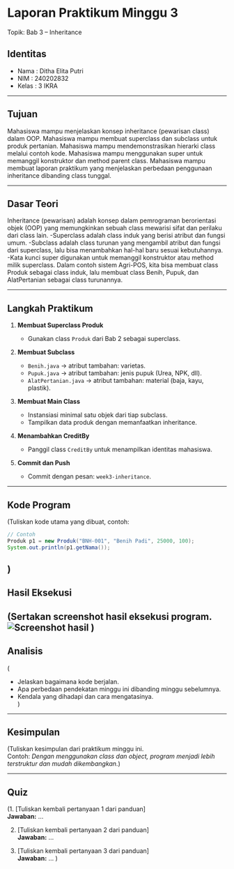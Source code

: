 # Laporan Praktikum Minggu 3 
Topik: Bab 3 – Inheritance

## Identitas
- Nama  : Ditha Elita Putri
- NIM   : 240202832
- Kelas : 3 IKRA

---

## Tujuan
Mahasiswa mampu menjelaskan konsep inheritance (pewarisan class) dalam OOP.
Mahasiswa mampu membuat superclass dan subclass untuk produk pertanian.
Mahasiswa mampu mendemonstrasikan hierarki class melalui contoh kode.
Mahasiswa mampu menggunakan super untuk memanggil konstruktor dan method parent class.
Mahasiswa mampu membuat laporan praktikum yang menjelaskan perbedaan penggunaan inheritance dibanding class tunggal.

---

## Dasar Teori
Inheritance (pewarisan) adalah konsep dalam pemrograman berorientasi objek (OOP) yang memungkinkan sebuah class mewarisi sifat dan perilaku dari class lain.
 -Superclass adalah class induk yang berisi atribut dan fungsi umum.
 -Subclass adalah class turunan yang mengambil atribut dan fungsi dari superclass, lalu bisa menambahkan hal-hal baru sesuai kebutuhannya.
 -Kata kunci super digunakan untuk memanggil konstruktor atau method milik superclass.
Dalam contoh sistem Agri-POS, kita bisa membuat class Produk sebagai class induk, lalu membuat class Benih, Pupuk, dan AlatPertanian sebagai class turunannya.

---

## Langkah Praktikum
1. **Membuat Superclass Produk**
    - Gunakan class `Produk` dari Bab 2 sebagai superclass.

2. **Membuat Subclass**
    - `Benih.java` → atribut tambahan: varietas.
    - `Pupuk.java` → atribut tambahan: jenis pupuk (Urea, NPK, dll).
    - `AlatPertanian.java` → atribut tambahan: material (baja, kayu, plastik).

3. **Membuat Main Class**
    - Instansiasi minimal satu objek dari tiap subclass.
    - Tampilkan data produk dengan memanfaatkan inheritance.

4. **Menambahkan CreditBy**
    - Panggil class `CreditBy` untuk menampilkan identitas mahasiswa.

5. **Commit dan Push**
    - Commit dengan pesan: `week3-inheritance`.

---

## Kode Program
(Tuliskan kode utama yang dibuat, contoh:  

```java
// Contoh
Produk p1 = new Produk("BNH-001", "Benih Padi", 25000, 100);
System.out.println(p1.getNama());
```
)
---

## Hasil Eksekusi
(Sertakan screenshot hasil eksekusi program.  
![Screenshot hasil](screenshots/hasil.png)
)
---

## Analisis
(
- Jelaskan bagaimana kode berjalan.  
- Apa perbedaan pendekatan minggu ini dibanding minggu sebelumnya.  
- Kendala yang dihadapi dan cara mengatasinya.  
)
---

## Kesimpulan
(Tuliskan kesimpulan dari praktikum minggu ini.  
Contoh: *Dengan menggunakan class dan object, program menjadi lebih terstruktur dan mudah dikembangkan.*)

---

## Quiz
(1. [Tuliskan kembali pertanyaan 1 dari panduan]  
   **Jawaban:** …  

2. [Tuliskan kembali pertanyaan 2 dari panduan]  
   **Jawaban:** …  

3. [Tuliskan kembali pertanyaan 3 dari panduan]  
   **Jawaban:** …  )
